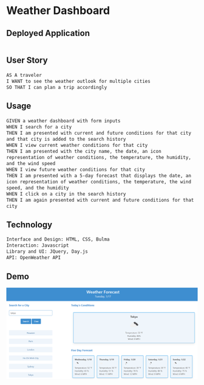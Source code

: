 # Weather Dashboard

## Deployed Application

```

```


## User Story

```
AS A traveler
I WANT to see the weather outlook for multiple cities
SO THAT I can plan a trip accordingly
```

## Usage

```
GIVEN a weather dashboard with form inputs
WHEN I search for a city
THEN I am presented with current and future conditions for that city and that city is added to the search history
WHEN I view current weather conditions for that city
THEN I am presented with the city name, the date, an icon representation of weather conditions, the temperature, the humidity, and the wind speed
WHEN I view future weather conditions for that city
THEN I am presented with a 5-day forecast that displays the date, an icon representation of weather conditions, the temperature, the wind speed, and the humidity
WHEN I click on a city in the search history
THEN I am again presented with current and future conditions for that city
```

## Technology

```
Interface and Design: HTML, CSS, Bulma
Interaction: Javascript
Library and UI: JQuery, Day.js
API: OpenWeather API
```

## Demo

![weather dashboard](./assets/images/weather_dashboard.png)